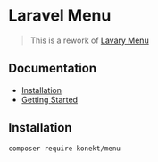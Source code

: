 # Laravel Menu

> This is a rework of [Lavary Menu](https://github.com/lavary/laravel-menu)


## Documentation

* [Installation](#installation)
* [Getting Started](#getting-started)



## Installation

```bash
composer require konekt/menu
```
